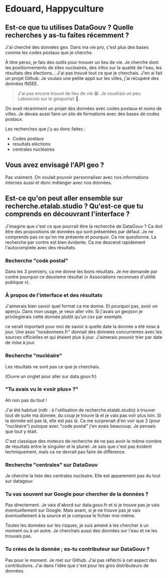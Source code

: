 # Edouard, Happyculture


## Est-ce que tu utilises DataGouv ? Quelle recherches y as-tu faites récemment ?

J'ai cherché des données geo.
Dans ma vie pro, c'est plus des bases comme les codes postaux que je cherche.

À titre perso, je fais des outils pour trouver un lieu de vie. Je cherche dont les positionnements de sites nucleaires, des infos sur la qualité de l'eau, les résultats des élections…
J'ai pas trouvé tout ce que je cherchais.
J'en ai fait un projet Github. Je voulais une petite appli sur les villes, j'ai récupéré des données INSEE.

> J'ai pas encore trouvé de lieu de vie 😁.
> Je voudrais un peu Leboncoin sur le geoportail 😬.

On avait récemment un projet des données avec codes postaux et noms de villes.
Je devais aussi faire un site de formations avec des bases de codes postaux.

Les recherches que j'y au donc faites :
- Codes postaux
- resultats elections
- centrales nucléaires


## Vous avez envisagé l'API geo ?

Pas vraiment. On voulait pouvoir personnaliser avec nos informations internes aussi et donc mélanger avec nos données.


## Est-ce qu'on peut aller ensemble sur recherche.etalab.studio ? Qu'est-ce que tu comprends en découvrant l'interface ?

J'imagine que c'est ce que pourrait être la recherche de DataGouv ?
Ca doit être des propositions de données qui sont présentées par défaut.
Je ne comprends pas ce qu'on me présente et pourquoi. Ca me questionne.
La recherche par contre est bien évidente.
Ca me descend rapidement l'autocomplete avec des résultats.


### Recherche "code postal"

Dans les 3 premiers, ca me donne les bons résultats.
Je me demande par contre pourquoi ce deuxieme résultat (« Associations reconnues d'utilité publique »).


### À propos de l'interface et des résultats

J'aimerais bien savoir quel format ca me donne. Et pourquoi pas, avoir un aperçu.
Dans mon usage, je veux aller vite. Si j'avais un geojson je privilegierais cette donnée plutôt qu'un csv par exemple.

ce serait important pour moi de savoir à quelle date la donnée a été mise à jour.
Une asso "nosdonnees.fr" donnait des données concurrentes avec les sources officielles et qui étaient plus à jour.
J'aimerais pouvoir trier par date de mise à jour.


### Recherche "nucléaire"

Les résultats ne sont pas ce que je cherchais.

(Ouvre un onglet pour aller sur data.gouv.fr)


### "Tu avais vu le «voir plus» ?"

Ah non pas du tout !

J'ai été habitué (ndlr : à l'utilisation de recherche.etalab.studio) à trouver tout de suite ma donnée, du coup je trouve là et je vais pas voir plus loin. Si la donnée est pas là, elle est pas là.
Ca me surprenait d'en voir que 2 (pour "nucléaire") puisque avec "code postal" j'en avais beaucoup. Je pensais que tout y était.

C'est classique des moteurs de recherche de ne pas avoir le même nombre de résultats entre le singulier et le pluriel. Je sais que c'est pas évident techniquement, mais ca ne devrait pas faire de différence.


### Recherche "centrales" sur DataGouv

Je cherche la liste des centrales nucleaire. Elle est apparement pas du tout sur datagouv.


### Tu vas souvent sur Google pour chercher de la données ?

Pas directement. Je vais d'abord sur data.gouv.fr et si je trouve pas je vais éventuellement sur Google.
Mais avant, si je ne trouve pas je vais éventuellement à la source et je compose le fichier moi-même.

Toutes les données sur les risques, je suis amené à les chercher à un moment ou à un autre.
Je cherchais aussi des données sur l'eau et ne les trouvais pas.

### Tu crées de la donnée ; es-tu contributeur sur DataGouv ?

Pas pour le moment. Je met sur Github.
J'ai pas réfléchi à cet aspect des contributions.
J'ai dans l'idée que c'est pour les gros distributeurs de données.

